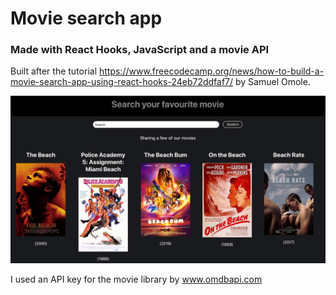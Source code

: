 # Movie search app 

### Made with React Hooks, JavaScript and a movie API

Built after the tutorial https://www.freecodecamp.org/news/how-to-build-a-movie-search-app-using-react-hooks-24eb72ddfaf7/ by Samuel Omole.

![Alt Text](demo-pics-gifs/movie-search.png)

I used an API key for the movie library by www.omdbapi.com
